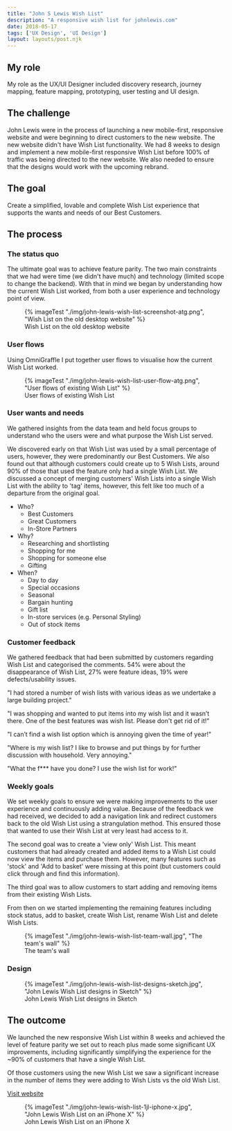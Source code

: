 ```yaml
---
title: "John S Lewis Wish List"
description: "A responsive wish list for johnlewis.com"
date: 2018-05-17
tags: ['UX Design', 'UI Design']
layout: layouts/post.njk
---
```

## My role

My role as the UX/UI Designer included discovery research, journey mapping, feature mapping, prototyping, user testing and UI design.

## The challenge

John Lewis were in the process of launching a new mobile-first, responsive website and were beginning to direct customers to the new website. The new website didn't have Wish List functionality. We had 8 weeks to design and implement a new mobile-first responsive Wish List before 100% of traffic was being directed to the new website. We also needed to ensure that the designs would work with the upcoming rebrand.

## The goal

Create a simplified, lovable and complete Wish List experience that supports the wants and needs of our Best Customers.

## The process

### The status quo

The ultimate goal was to achieve feature parity. The two main constraints that we had were time (we didn't have much) and technology (limited scope to change the backend). With that in mind we began by understanding how the current Wish List worked, from both a user experience and technology point of view.

<figure>
{% imageTest "./img/john-lewis-wish-list-screenshot-atg.png", "Wish List on the old desktop website" %}
<figcaption>Wish List on the old desktop website</figcaption>
</figure>

### User flows

Using OmniGraffle I put together user flows to visualise how the current Wish List worked.

<figure>
{% imageTest "./img/john-lewis-wish-list-user-flow-atg.png", "User flows of existing Wish List" %}
<figcaption>User flows of existing Wish List</figcaption>
</figure>

### User wants and needs

We gathered insights from the data team and held focus groups to understand who the users were and what purpose the Wish List served.

We discovered early on that Wish List was used by a small percentage of users, however, they were predominantly our Best Customers. We also found out that although customers could create up to 5 Wish Lists, around 90% of those that used the feature only had a single Wish List. We discussed a concept of merging customers' Wish Lists into a single Wish List with the ability to 'tag' items, however, this felt like too much of a departure from the original goal.

* Who?
  * Best Customers
  * Great Customers
  * In-Store Partners
* Why?
  * Researching and shortlisting
  * Shopping for me
  * Shopping for someone else
  * Gifting
* When?
  * Day to day
  * Special occasions
  * Seasonal
  * Bargain hunting
  * Gift list
  * In-store services (e.g. Personal Styling)
  * Out of stock items

### Customer feedback

We gathered feedback that had been submitted by customers regarding Wish List and categorised the comments. 54% were about the disappearance of Wish List, 27% were feature ideas, 19% were defects/usability issues.

"I had stored a number of wish lists with various ideas as we undertake a large building project."

"I was shopping and wanted to put items into my wish list and it wasn’t there. One of the best features was wish list. Please don't get rid of it!"

"I can’t find a wish list option which is annoying given the time of year!"

"Where is my wish list? I like to browse and put things by for further discussion with household. Very annoying."

"What the f*** have you done? I use the wish list for work!"

### Weekly goals

We set weekly goals to ensure we were making improvements to the user experience and continuously adding value. Because of the feedback we had received, we decided to add a navigation link and redirect customers back to the old Wish List using a strangulation method. This ensured those that wanted to use their Wish List at very least had access to it.

The second goal was to create a 'view only' Wish List. This meant customers that had already created and added items to a Wish List could now view the items and purchase them. However, many features such as 'stock' and 'Add to basket' were missing at this point (but customers could click through and find this information).

The third goal was to allow customers to start adding and removing items from their existing Wish Lists.

From then on we started implementing the remaining features including stock status, add to basket, create Wish List, rename Wish List and delete Wish Lists.

<figure>
{% imageTest "./img/john-lewis-wish-list-team-wall.jpg", "The team's wall" %}
<figcaption>The team's wall</figcaption>
</figure>

### Design

<figure>
{% imageTest "./img/john-lewis-wish-list-designs-sketch.jpg", "John Lewis Wish List designs in Sketch" %}
<figcaption>John Lewis Wish List designs in Sketch</figcaption>
</figure>

## The outcome

We launched the new responsive Wish List within 8 weeks and achieved the level of feature parity we set out to reach plus made some significant UX improvements, including significantly simplifying the experience for the ~90% of customers that have a single Wish List.

Of those customers using the new Wish List we saw a significant increase in the number of items they were adding to Wish Lists vs the old Wish List.

<a href="//account.johnlewis.com/wish-list">Visit website</a>

<figure>
{% imageTest "./img/john-lewis-wish-list-1jl-iphone-x.jpg", "John Lewis Wish List on an iPhone X" %}
<figcaption>John Lewis Wish List on an iPhone X</figcaption>
</figure>
